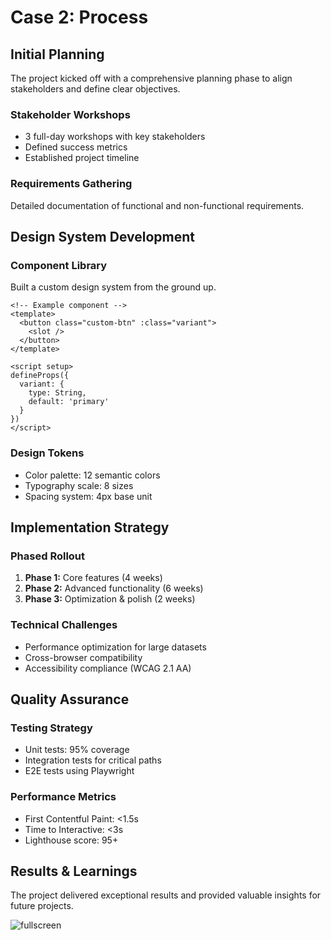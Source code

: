 # Case 2: Process

## Initial Planning

The project kicked off with a comprehensive planning phase to align stakeholders and define clear objectives.

### Stakeholder Workshops
- 3 full-day workshops with key stakeholders
- Defined success metrics
- Established project timeline

### Requirements Gathering
Detailed documentation of functional and non-functional requirements.

## Design System Development

### Component Library
Built a custom design system from the ground up.

```vue
<!-- Example component -->
<template>
  <button class="custom-btn" :class="variant">
    <slot />
  </button>
</template>

<script setup>
defineProps({
  variant: {
    type: String,
    default: 'primary'
  }
})
</script>
```

### Design Tokens
- Color palette: 12 semantic colors
- Typography scale: 8 sizes
- Spacing system: 4px base unit

## Implementation Strategy

### Phased Rollout
1. **Phase 1:** Core features (4 weeks)
2. **Phase 2:** Advanced functionality (6 weeks)
3. **Phase 3:** Optimization & polish (2 weeks)

### Technical Challenges
- Performance optimization for large datasets
- Cross-browser compatibility
- Accessibility compliance (WCAG 2.1 AA)

## Quality Assurance

### Testing Strategy
- Unit tests: 95% coverage
- Integration tests for critical paths
- E2E tests using Playwright

### Performance Metrics
- First Contentful Paint: <1.5s
- Time to Interactive: <3s
- Lighthouse score: 95+

## Results & Learnings

The project delivered exceptional results and provided valuable insights for future projects.

![fullscreen](https://images.unsplash.com/photo-1531482615713-2afd69097998?w=1600&h=900&fit=crop)
